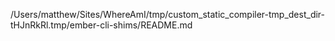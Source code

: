 /Users/matthew/Sites/WhereAmI/tmp/custom_static_compiler-tmp_dest_dir-tHJnRkRl.tmp/ember-cli-shims/README.md